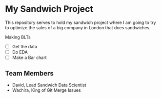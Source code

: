 # My Sandwich Project

This repository serves to hold my sandwich project where I am going to try to optimize the sales of a big company in London that does sandwiches.

Making BLTs

* [ ] Get the data
* [ ] Do EDA
* [ ] Make a Bar chart 

## Team Members

* David, Lead Sandwich Data Scientist 
* Wachira, King of Git Merge Issues 
